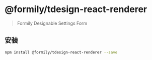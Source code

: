 # @formily/tdesign-react-renderer

> Formily Designable Settings Form

## 安装

```bash
npm install @formily/tdesign-react-renderer --save
```
